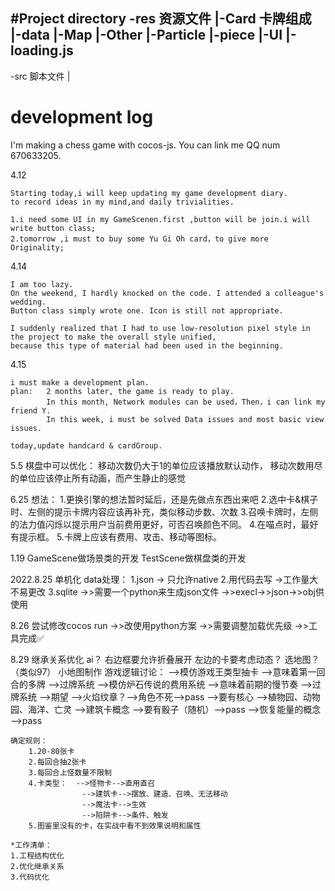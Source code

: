 #Project directory
-res 资源文件
|-Card 卡牌组成
|-data
|-Map
|-Other
|-Particle
|-piece
|-UI
|-loading.js
-
-src 脚本文件
|


# development log

I'm making a chess game with cocos-js. You can link me QQ num 670633205.

4.12
    
    Starting today,i will keep updating my game development diary.
    to record ideas in my mind,and daily trivialities.
    
    1.i need some UI in my GameScenen.first ,button will be join.i will write button class;
    2.tomorrow ,i must to buy some Yu Gi Oh card，to give more Originality;
    
    
4.14
 
    I am too lazy.
    On the weekend, I hardly knocked on the code. I attended a colleague's wedding.
    Button class simply wrote one. Icon is still not appropriate.
    
    I suddenly realized that I had to use low-resolution pixel style in the project to make the overall style unified, 
    because this type of material had been used in the beginning.
    
    
4.15
    
    i must make a development plan.
    plan:   2 months later, the game is ready to play.
            In this month, Network modules can be used，Then，i can link my friend Y.
            In this week, i must be solved Data issues and most basic view issues.
    
    today,update handcard & cardGroup.
    
5.5
    棋盘中可以优化：
        移动次数仍大于1的单位应该播放默认动作，
        移动次数用尽的单位应该停止所有动画，而产生静止的感觉
        
6.25
    想法：
    1.更换引擎的想法暂时延后，还是先做点东西出来吧
    2.选中卡&棋子时、左侧的提示卡牌内容应该再补充，类似移动步数、次数
    3.召唤卡牌时，左侧的法力值闪烁以提示用户当前费用更好，可否召唤颜色不同。
    4.在喵点时，最好有提示框。
    5.卡牌上应该有费用、攻击、移动等图标。
    
    
1.19
    GameScene做场景类的开发
    TestScene做棋盘类的开发


2022.8.25
    单机化
    data处理：
            1.json  -> 只允许native
            2.用代码去写    ->工作量大 不易更改
            3.sqlite
    ->>需要一个python来生成json文件
        ->>execl->>json->>obj供使用

8.26
    尝试修改cocos run
    ->>改使用python方案
    ->>需要调整加载优先级
    ->>工具完成✅

8.29
    继承关系优化
    ai？
    右边框要允许折叠展开
    左边的卡要考虑动态？
    选地图？（类似97）
    小地图制作
    游戏逻辑讨论：
        -->模仿游戏王类型抽卡  -->意味着第一回合的多牌
                            -->过牌系统
        -->模仿炉石传说的费用系统
                            -->意味着前期的慢节奏
                            -->过牌系统
        -->期望
                -->火焰纹章？-->角色不死-->pass
                -->要有核心 -->植物园、动物园、海洋、亡灵
                -->建筑卡概念
                -->要有骰子（随机）-->pass
                -->恢复能量的概念   -->pass

    确定规则：
        1.20-80张卡
        2.每回合抽2张卡
        3.每回合上怪数量不限制
        4.卡类型：  -->怪物卡-->直用直召
                    -->建筑卡-->摆放、建造、召唤、无法移动
                    -->魔法卡-->生效
                    -->陷阱卡-->条件、触发
        5.图鉴里没有的卡，在实战中看不到效果说明和属性
    
    *工作清单：
    1.工程结构优化
    2.优化继承关系
    3.代码优化
    